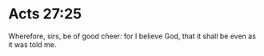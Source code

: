 # Acts 27:25

Wherefore, sirs, be of good cheer: for I believe God, that it shall be even as it was told me.